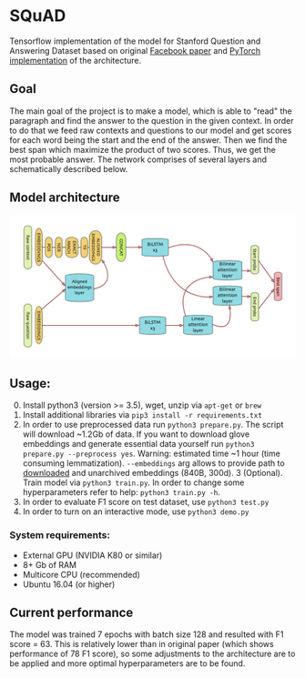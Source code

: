# SQuAD
Tensorflow implementation of the model for Stanford Question and Answering Dataset based on original [Facebook paper](https://cs.stanford.edu/people/danqi/papers/acl2017.pdf) and [PyTorch implementation](https://github.com/hitvoice/DrQA) of the architecture.

## Goal
The main goal of the project is to make a model, which is able to "read" the paragraph and find the answer to the question in the given context. In order to do that we feed raw contexts and questions to our model and get scores for each word being the start and the end of the answer. Then we find the best span which maximize the product of two scores. Thus, we get the most probable answer. The network comprises of several layers and schematically described below.

## Model architecture
<img src="model-arch.png" width="800">

## Usage:
0. Install python3 (version >= 3.5), wget, unzip via `apt-get` or `brew`
1. Install additional libraries via `pip3 install -r requirements.txt`
2. In order to use preprocessed data run `python3 prepare.py`. The script will download ~1.2Gb of data. If you want to download glove embeddings and generate essential data yourself run `python3 prepare.py --preprocess yes`. Warning: estimated time ~1 hour (time consuming lemmatization). `--embeddings` arg allows to provide path to [downloaded](https://nlp.stanford.edu/projects/glove/) and unarchived embeddings (840B, 300d).
3 (Optional). Train model via `python3 train.py`. In order to change some hyperparameters refer to help: `python3 train.py -h`.
4. In order to evaluate F1 score on test dataset, use `python3 test.py`
5. In order to turn on an interactive mode, use `python3 demo.py`

### System requirements:
- External GPU (NVIDIA K80 or similar)
- 8+ Gb of RAM
- Multicore CPU (recommended)
- Ubuntu 16.04 (or higher)

## Current performance
The model was trained 7 epochs with batch size 128 and resulted with F1 score = 63. This is relatively lower than in original paper (which shows performance of 78 F1 score), so some adjustments to the architecture are to be applied and more optimal hyperparameters are to be found.
